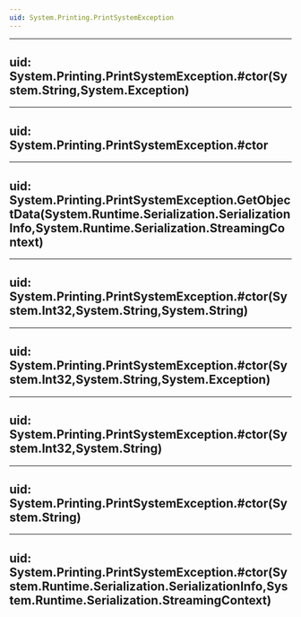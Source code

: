 ```yaml
---
uid: System.Printing.PrintSystemException
---
```


---
uid: System.Printing.PrintSystemException.#ctor(System.String,System.Exception)
---

---
uid: System.Printing.PrintSystemException.#ctor
---

---
uid: System.Printing.PrintSystemException.GetObjectData(System.Runtime.Serialization.SerializationInfo,System.Runtime.Serialization.StreamingContext)
---

---
uid: System.Printing.PrintSystemException.#ctor(System.Int32,System.String,System.String)
---

---
uid: System.Printing.PrintSystemException.#ctor(System.Int32,System.String,System.Exception)
---

---
uid: System.Printing.PrintSystemException.#ctor(System.Int32,System.String)
---

---
uid: System.Printing.PrintSystemException.#ctor(System.String)
---

---
uid: System.Printing.PrintSystemException.#ctor(System.Runtime.Serialization.SerializationInfo,System.Runtime.Serialization.StreamingContext)
---
